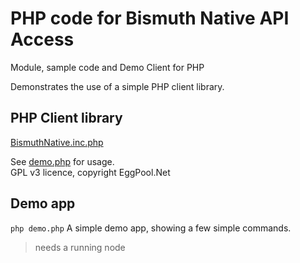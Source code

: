 # PHP code for Bismuth Native API Access

Module, sample code and Demo Client for PHP

Demonstrates the use of a simple PHP client library.

## PHP Client library

[BismuthNative.inc.php](BismuthNative.inc.php)

See [demo.php](demo.php) for usage.  
GPL v3 licence, copyright EggPool.Net

## Demo app

`php demo.php`
A simple demo app, showing a few simple commands.  

> needs a running node
